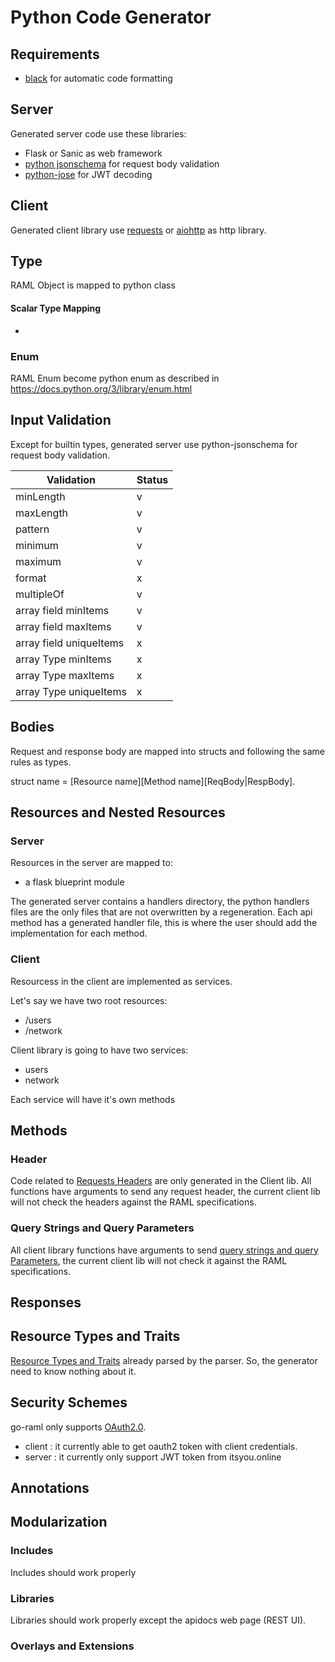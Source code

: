 # Python Code Generator

## Requirements

- [black](https://pypi.python.org/pypi/black) for automatic code formatting

## Server

Generated server code use these libraries:

- Flask or Sanic as web framework
- [python jsonschema](https://pypi.python.org/pypi/jsonschema) for request body validation
- [python-jose](https://github.com/mpdavis/python-jose) for JWT decoding

## Client

Generated client library use [requests](http://docs.python-requests.org/en/master/) or
[aiohttp](http://aiohttp.readthedocs.io/en/stable/) as http library.


## Type

RAML Object is mapped to python class


#### Scalar Type Mapping

-

### Enum

RAML Enum become python enum as described in https://docs.python.org/3/library/enum.html

## Input Validation

Except for builtin types, generated server use python-jsonschema for request body validation.


 |   Validation               | Status
 | -------------------------- | ------
 | minLength                  |   v
 | maxLength                  |   v
 | pattern                    |   v
 | minimum                    |   v
 | maximum                    |   v
 | format                     |   x
 | multipleOf                 |   v
 | array field minItems       |   v
 | array field maxItems       |   v
 | array field uniqueItems    |   x
 | array Type minItems        |   x
 | array Type maxItems        |   x
 | array Type uniqueItems     |   x


## Bodies
Request  and response body are mapped into structs
and following the same rules as types.

struct name = [Resource name][Method name][ReqBody|RespBody].


## Resources and Nested Resources

### Server

Resources in the server are mapped to:

- a flask blueprint module

The generated server contains a handlers directory, the python handlers files are the only files that are not overwritten by a regeneration. Each api method has a generated handler file, this is where the user should add the implementation for each method.

### Client

Resourcess in the client are implemented as services.

Let's say we have two root resources:
- /users
- /network

Client library is going to have two services:
- users
- network

Each service will have it's own methods


## Methods

### Header

Code related to [Requests Headers](https://github.com/raml-org/raml-spec/blob/master/versions/raml-10/raml-10.md/#headers) are only generated in the Client lib. All functions have arguments to send any request header, the current client lib will not check the headers against the RAML specifications.



### Query Strings and Query Parameters

All client library functions have arguments to send [query strings and query Parameters](https://github.com/raml-org/raml-spec/blob/master/versions/raml-10/raml-10.md/#query-strings-and-query-parameters), the current client lib will not check it against the RAML specifications.


## Responses

## Resource Types and Traits

[Resource Types and Traits](https://github.com/raml-org/raml-spec/blob/master/versions/raml-10/raml-10.md/#resource-types-and-traits) already parsed by the parser. So, the generator need to know nothing about it.

## Security Schemes

go-raml only supports [OAuth2.0](https://github.com/raml-org/raml-spec/blob/master/versions/raml-10/raml-10.md/#oauth-20).

- client : it currently able to get oauth2 token with client credentials.
- server : it currently only support JWT token from itsyou.online

## Annotations

## Modularization

### Includes

Includes should work properly

### Libraries

Libraries should work properly except the apidocs web page (REST UI).


### Overlays and Extensions

